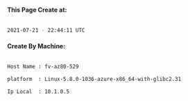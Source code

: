 
   
#### This Page Create at:

```bash

2021-07-21 - 22:44:11 UTC

```

#### Create By Machine:

```bash

Host Name : fv-az80-529

platform  : Linux-5.8.0-1036-azure-x86_64-with-glibc2.31

Ip Local  : 10.1.0.5

```

